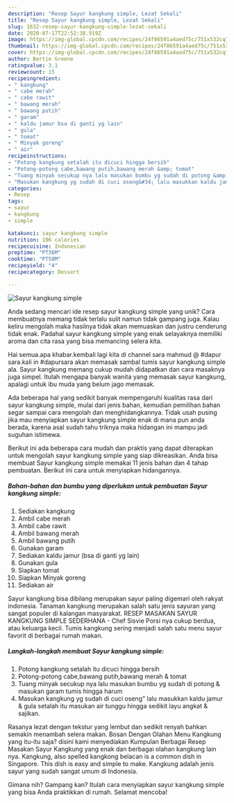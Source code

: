 ```yaml
---
description: "Resep Sayur kangkung simple, Lezat Sekali"
title: "Resep Sayur kangkung simple, Lezat Sekali"
slug: 1632-resep-sayur-kangkung-simple-lezat-sekali
date: 2020-07-17T22:52:38.919Z
image: https://img-global.cpcdn.com/recipes/24f86591a4aed75c/751x532cq70/sayur-kangkung-simple-foto-resep-utama.jpg
thumbnail: https://img-global.cpcdn.com/recipes/24f86591a4aed75c/751x532cq70/sayur-kangkung-simple-foto-resep-utama.jpg
cover: https://img-global.cpcdn.com/recipes/24f86591a4aed75c/751x532cq70/sayur-kangkung-simple-foto-resep-utama.jpg
author: Bertie Greene
ratingvalue: 3.1
reviewcount: 15
recipeingredient:
- " kangkung"
- " cabe merah"
- " cabe rawit"
- " bawang merah"
- " bawang putih"
- " garam"
- " kaldu jamur bsa di ganti yg lain"
- " gula"
- " tomat"
- " Minyak goreng"
- " air"
recipeinstructions:
- "Potong kangkung setalah itu dicuci hingga bersih"
- "Potong-potong cabe,bawang putih,bawang merah &amp; tomat"
- "Tuang minyak secukup nya lalu masukan bumbu yg sudah di potong &amp; masukan garam tumis hingga harum"
- "Masukan kangkung yg sudah di cuci oseng&#34; lalu masukkan kaldu jamur &amp; gula setalah itu masukan air tunggu hingga sedikit layu angkat &amp; sajikan."
categories:
- Resep
tags:
- sayur
- kangkung
- simple

katakunci: sayur kangkung simple 
nutrition: 106 calories
recipecuisine: Indonesian
preptime: "PT36M"
cooktime: "PT58M"
recipeyield: "4"
recipecategory: Dessert

---
```



![Sayur kangkung simple](https://img-global.cpcdn.com/recipes/24f86591a4aed75c/751x532cq70/sayur-kangkung-simple-foto-resep-utama.jpg)

Anda sedang mencari ide resep sayur kangkung simple yang unik? Cara membuatnya memang tidak terlalu sulit namun tidak gampang juga. Kalau keliru mengolah maka hasilnya tidak akan memuaskan dan justru cenderung tidak enak. Padahal sayur kangkung simple yang enak selayaknya memiliki aroma dan cita rasa yang bisa memancing selera kita.

Hai semua.apa khabar.kembali lagi kita di channel sara mahmud @ #dapur sara.kali in #dapursara akan memasak sambal tumis sayur kangkung simple ala. Sayur kangkung memang cukup mudah didapatkan dan cara masaknya juga simpel. Itulah mengapa banyak wanita yang memasak sayur kangkung, apalagi untuk ibu muda yang belum jago memasak.

Ada beberapa hal yang sedikit banyak mempengaruhi kualitas rasa dari sayur kangkung simple, mulai dari jenis bahan, kemudian pemilihan bahan segar sampai cara mengolah dan menghidangkannya. Tidak usah pusing jika mau menyiapkan sayur kangkung simple enak di mana pun anda berada, karena asal sudah tahu triknya maka hidangan ini mampu jadi suguhan istimewa.


Berikut ini ada beberapa cara mudah dan praktis yang dapat diterapkan untuk mengolah sayur kangkung simple yang siap dikreasikan. Anda bisa membuat Sayur kangkung simple memakai 11 jenis bahan dan 4 tahap pembuatan. Berikut ini cara untuk menyiapkan hidangannya.

<!--inarticleads1-->

##### Bahan-bahan dan bumbu yang diperlukan untuk pembuatan Sayur kangkung simple:

1. Sediakan  kangkung
1. Ambil  cabe merah
1. Ambil  cabe rawit
1. Ambil  bawang merah
1. Ambil  bawang putih
1. Gunakan  garam
1. Sediakan  kaldu jamur (bsa di ganti yg lain)
1. Gunakan  gula
1. Siapkan  tomat
1. Siapkan  Minyak goreng
1. Sediakan  air


Sayur kangkung bisa dibilang merupakan sayur paling digemari oleh rakyat indonesia. Tanaman kangkung merupakan salah satu jenis sayuran yang sangat populer di kalangan masyarakat. RESEP MASAKAN SAYUR KANGKUNG SIMPLE SEDERHANA - Chef Sisvie Porsi nya cukup berdua, atau keluarga kecil. Tumis kangkung sering menjadi salah satu menu sayur favorit di berbagai rumah makan. 

<!--inarticleads2-->

##### Langkah-langkah membuat Sayur kangkung simple:

1. Potong kangkung setalah itu dicuci hingga bersih
1. Potong-potong cabe,bawang putih,bawang merah &amp; tomat
1. Tuang minyak secukup nya lalu masukan bumbu yg sudah di potong &amp; masukan garam tumis hingga harum
1. Masukan kangkung yg sudah di cuci oseng&#34; lalu masukkan kaldu jamur &amp; gula setalah itu masukan air tunggu hingga sedikit layu angkat &amp; sajikan.


Rasanya lezat dengan tekstur yang lembut dan sedikit renyah bahkan semakin menambah selera makan. Bosan Dengan Olahan Menu Kangkung yang itu-itu saja? disini kami menyediakan Kumpulan Berbagai Resep Masakan Sayur Kangkung yang enak dan berbagai olahan kangkung lain nya. Kangkung, also spelled kangkong belacan is a common dish in Singapore. This dish is easy and simple to make. Kangkung adalah jenis sayur yang sudah sangat umum di Indonesia. 

Gimana nih? Gampang kan? Itulah cara menyiapkan sayur kangkung simple yang bisa Anda praktikkan di rumah. Selamat mencoba!
